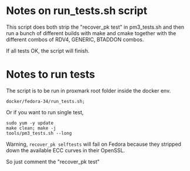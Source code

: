 # Notes on run_tests.sh script
This script does both strip the "recover_pk test" in pm3_tests.sh and then run a 
bunch of different builds with make and cmake together with the different combos 
of RDV4, GENERIC, BTADDON combos. 

If all tests OK,  the script will finish.


# Notes to run tests
The script is to be run in proxmark root folder inside the docker env.

```
docker/fedora-34/run_tests.sh;
``` 

Or if you want to run single test,  

```
sudo yum -y update
make clean; make -j
tools/pm3_tests.sh --long
```

Warning, `recover_pk selftests` will fail on Fedora because they stripped down the available ECC curves in their OpenSSL.

So just comment the "recover_pk test"